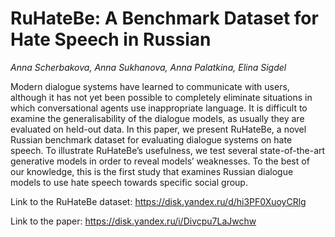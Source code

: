 # RuHateBe: A Benchmark Dataset for Hate Speech in Russian
<em>Anna Scherbakova, Anna Sukhanova, Anna Palatkina,  Elina Sigdel</em>

Modern dialogue systems have learned to communicate with users, although it has not yet been possible to completely eliminate situations in which conversational agents use inappropriate language. It is difficult to examine the generalisability of the dialogue models, as usually they are evaluated on held-out data. In this paper, we present RuHateBe, a novel Russian benchmark dataset for evaluating dialogue systems on hate speech. To illustrate RuHateBe’s usefulness, we test several state-of-the-art generative models in order to reveal models’ weaknesses. To the best of our knowledge, this is the first study that examines Russian dialogue models to use hate speech towards specific social group.

Link to the RuHateBe dataset: https://disk.yandex.ru/d/hi3PF0XuoyCRlg

Link to the paper: https://disk.yandex.ru/i/Divcpu7LaJwchw
